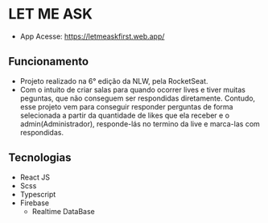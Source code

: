 # LET ME ASK
- App Acesse: https://letmeaskfirst.web.app/

## Funcionamento 
- Projeto realizado na 6° edição da NLW, pela RocketSeat.
- Com o intuito de criar salas para quando ocorrer lives e tiver muitas peguntas, que não conseguem ser respondidas diretamente. Contudo, esse projeto vem para conseguir responder perguntas de forma selecionada a partir da quantidade de likes que ela receber e o admin(Administrador), responde-lás no termino da live e marca-las com respondidas.

## Tecnologias
- React JS 
- Scss
- Typescript
- Firebase 
  - Realtime DataBase
